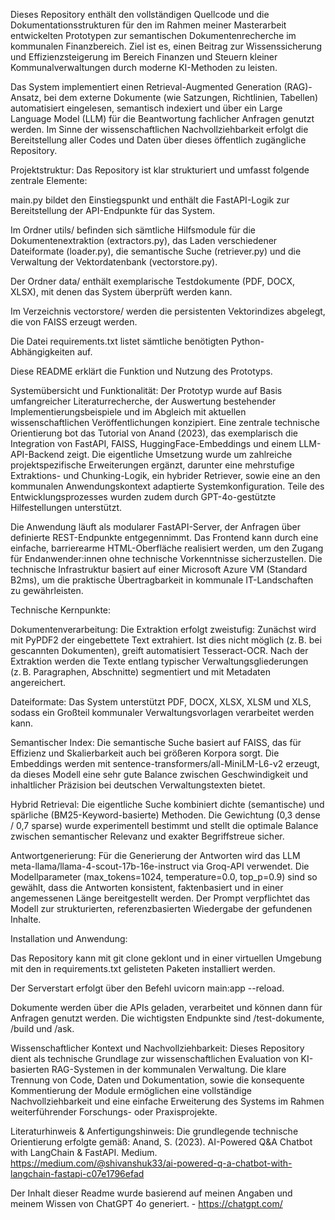 Dieses Repository enthält den vollständigen Quellcode und die Dokumentationsstrukturen für den im Rahmen meiner Masterarbeit entwickelten Prototypen zur semantischen Dokumentenrecherche im kommunalen Finanzbereich. 
Ziel ist es, einen Beitrag zur Wissenssicherung und Effizienzsteigerung im Bereich Finanzen und Steuern kleiner Kommunalverwaltungen durch moderne KI-Methoden zu leisten.

Das System implementiert einen Retrieval-Augmented Generation (RAG)-Ansatz, bei dem externe Dokumente (wie Satzungen, Richtlinien, Tabellen) automatisiert eingelesen, semantisch indexiert und über ein Large Language Model (LLM) für die Beantwortung fachlicher Anfragen genutzt werden. 
Im Sinne der wissenschaftlichen Nachvollziehbarkeit erfolgt die Bereitstellung aller Codes und Daten über dieses öffentlich zugängliche Repository.

Projektstruktur:
Das Repository ist klar strukturiert und umfasst folgende zentrale Elemente:

main.py bildet den Einstiegspunkt und enthält die FastAPI-Logik zur Bereitstellung der API-Endpunkte für das System.

Im Ordner utils/ befinden sich sämtliche Hilfsmodule für die Dokumentenextraktion (extractors.py), das Laden verschiedener Dateiformate (loader.py), die semantische Suche (retriever.py) und die Verwaltung der Vektordatenbank (vectorstore.py).

Der Ordner data/ enthält exemplarische Testdokumente (PDF, DOCX, XLSX), mit denen das System überprüft werden kann.

Im Verzeichnis vectorstore/ werden die persistenten Vektorindizes abgelegt, die von FAISS erzeugt werden.

Die Datei requirements.txt listet sämtliche benötigten Python-Abhängigkeiten auf.

Diese README erklärt die Funktion und Nutzung des Prototyps.

Systemübersicht und Funktionalität:
Der Prototyp wurde auf Basis umfangreicher Literaturrecherche, der Auswertung bestehender Implementierungsbeispiele und im Abgleich mit aktuellen wissenschaftlichen Veröffentlichungen konzipiert. Eine zentrale technische Orientierung bot das Tutorial von Anand (2023), das exemplarisch die Integration von FastAPI, FAISS, HuggingFace-Embeddings und einem LLM-API-Backend zeigt. Die eigentliche Umsetzung wurde um zahlreiche projektspezifische Erweiterungen ergänzt, darunter eine mehrstufige Extraktions- und Chunking-Logik, ein hybrider Retriever, sowie eine an den kommunalen Anwendungskontext adaptierte Systemkonfiguration. Teile des Entwicklungsprozesses wurden zudem durch GPT-4o-gestützte Hilfestellungen unterstützt.

Die Anwendung läuft als modularer FastAPI-Server, der Anfragen über definierte REST-Endpunkte entgegennimmt. Das Frontend kann durch eine einfache, barrierearme HTML-Oberfläche realisiert werden, um den Zugang für Endanwender:innen ohne technische Vorkenntnisse sicherzustellen. Die technische Infrastruktur basiert auf einer Microsoft Azure VM (Standard B2ms), um die praktische Übertragbarkeit in kommunale IT-Landschaften zu gewährleisten.

Technische Kernpunkte:

Dokumentenverarbeitung:
Die Extraktion erfolgt zweistufig: Zunächst wird mit PyPDF2 der eingebettete Text extrahiert. Ist dies nicht möglich (z. B. bei gescannten Dokumenten), greift automatisiert Tesseract-OCR. Nach der Extraktion werden die Texte entlang typischer Verwaltungsgliederungen (z. B. Paragraphen, Abschnitte) segmentiert und mit Metadaten angereichert.

Dateiformate:
Das System unterstützt PDF, DOCX, XLSX, XLSM und XLS, sodass ein Großteil kommunaler Verwaltungsvorlagen verarbeitet werden kann.

Semantischer Index:
Die semantische Suche basiert auf FAISS, das für Effizienz und Skalierbarkeit auch bei größeren Korpora sorgt. Die Embeddings werden mit sentence-transformers/all-MiniLM-L6-v2 erzeugt, da dieses Modell eine sehr gute Balance zwischen Geschwindigkeit und inhaltlicher Präzision bei deutschen Verwaltungstexten bietet.

Hybrid Retrieval:
Die eigentliche Suche kombiniert dichte (semantische) und spärliche (BM25-Keyword-basierte) Methoden. Die Gewichtung (0,3 dense / 0,7 sparse) wurde experimentell bestimmt und stellt die optimale Balance zwischen semantischer Relevanz und exakter Begriffstreue sicher.

Antwortgenerierung:
Für die Generierung der Antworten wird das LLM meta-llama/llama-4-scout-17b-16e-instruct via Groq-API verwendet. Die Modellparameter (max_tokens=1024, temperature=0.0, top_p=0.9) sind so gewählt, dass die Antworten konsistent, faktenbasiert und in einer angemessenen Länge bereitgestellt werden. Der Prompt verpflichtet das Modell zur strukturierten, referenzbasierten Wiedergabe der gefundenen Inhalte.

Installation und Anwendung:

Das Repository kann mit git clone geklont und in einer virtuellen Umgebung mit den in requirements.txt gelisteten Paketen installiert werden.

Der Serverstart erfolgt über den Befehl uvicorn main:app --reload.

Dokumente werden über die APIs geladen, verarbeitet und können dann für Anfragen genutzt werden. Die wichtigsten Endpunkte sind /test-dokumente, /build und /ask.

Wissenschaftlicher Kontext und Nachvollziehbarkeit:
Dieses Repository dient als technische Grundlage zur wissenschaftlichen Evaluation von KI-basierten RAG-Systemen in der kommunalen Verwaltung. 
Die klare Trennung von Code, Daten und Dokumentation, sowie die konsequente Kommentierung der Module ermöglichen eine vollständige Nachvollziehbarkeit und eine einfache Erweiterung des Systems im Rahmen weiterführender Forschungs- oder Praxisprojekte.

Literaturhinweis & Anfertigungshinweis:
Die grundlegende technische Orientierung erfolgte gemäß:
Anand, S. (2023). AI-Powered Q&A Chatbot with LangChain & FastAPI. Medium. https://medium.com/@shivanshuk33/ai-powered-q-a-chatbot-with-langchain-fastapi-c07e1796efad

Der Inhalt dieser Readme wurde basierend auf meinen Angaben und meinem Wissen von ChatGPT 4o generiert. - https://chatgpt.com/
